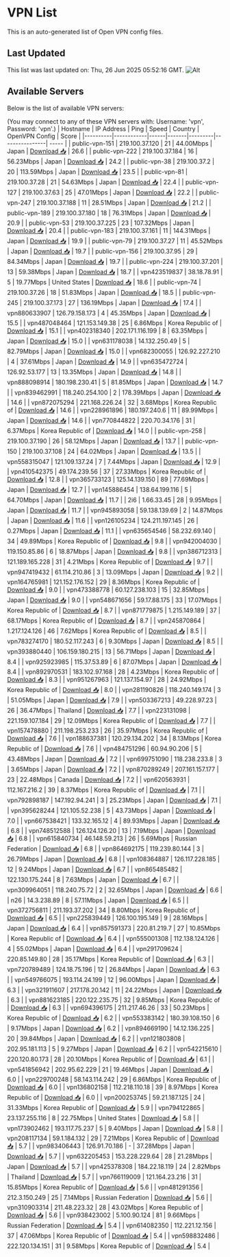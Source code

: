 # VPN List

This is an auto-generated list of Open VPN config files.

## Last Updated

This list was last updated on: Thu, 26 Jun 2025 05:52:16 GMT.
![Alt](https://repobeats.axiom.co/api/embed/186b98318ef1479477931607c1ad7d823f12451f.svg "Repobeats analytics image")

## Available Servers

Below is the list of available VPN servers:

(You may connect to any of these VPN servers with: Username: 'vpn', Password: 'vpn'.)
| Hostname | IP Address | Ping | Speed | Country | OpenVPN Config | Score |
|----------|------------|------|-------|---------|----------------| ----- |
| public-vpn-151 | 219.100.37.120 | 21 | 44.00Mbps | Japan | [Download 📥](./configs/server_0_JP.ovpn) | 26.6 |
| public-vpn-222 | 219.100.37.184 | 16 | 56.23Mbps | Japan | [Download 📥](./configs/server_1_JP.ovpn) | 24.2 |
| public-vpn-38 | 219.100.37.2 | 20 | 113.59Mbps | Japan | [Download 📥](./configs/server_2_JP.ovpn) | 23.5 |
| public-vpn-81 | 219.100.37.28 | 21 | 54.63Mbps | Japan | [Download 📥](./configs/server_3_JP.ovpn) | 22.4 |
| public-vpn-127 | 219.100.37.63 | 25 | 47.01Mbps | Japan | [Download 📥](./configs/server_4_JP.ovpn) | 22.2 |
| public-vpn-247 | 219.100.37.188 | 11 | 28.51Mbps | Japan | [Download 📥](./configs/server_5_JP.ovpn) | 21.2 |
| public-vpn-189 | 219.100.37.180 | 18 | 76.31Mbps | Japan | [Download 📥](./configs/server_6_JP.ovpn) | 20.9 |
| public-vpn-53 | 219.100.37.225 | 23 | 107.32Mbps | Japan | [Download 📥](./configs/server_7_JP.ovpn) | 20.4 |
| public-vpn-183 | 219.100.37.161 | 11 | 144.31Mbps | Japan | [Download 📥](./configs/server_8_JP.ovpn) | 19.9 |
| public-vpn-79 | 219.100.37.27 | 11 | 45.52Mbps | Japan | [Download 📥](./configs/server_9_JP.ovpn) | 19.7 |
| public-vpn-156 | 219.100.37.95 | 29 | 84.34Mbps | Japan | [Download 📥](./configs/server_10_JP.ovpn) | 19.7 |
| public-vpn-224 | 219.100.37.201 | 13 | 59.38Mbps | Japan | [Download 📥](./configs/server_11_JP.ovpn) | 18.7 |
| vpn423519837 | 38.18.78.91 | 5 | 19.77Mbps | United States | [Download 📥](./configs/server_12_US.ovpn) | 18.6 |
| public-vpn-74 | 219.100.37.26 | 18 | 51.83Mbps | Japan | [Download 📥](./configs/server_13_JP.ovpn) | 18.5 |
| public-vpn-245 | 219.100.37.173 | 27 | 136.19Mbps | Japan | [Download 📥](./configs/server_14_JP.ovpn) | 17.4 |
| vpn880633907 | 126.79.158.173 | 4 | 45.35Mbps | Japan | [Download 📥](./configs/server_15_JP.ovpn) | 15.5 |
| vpn487048464 | 121.153.149.38 | 25 | 6.86Mbps | Korea Republic of | [Download 📥](./configs/server_16_KR.ovpn) | 15.1 |
| vpn402318340 | 202.171.116.199 | 8 | 63.35Mbps | Japan | [Download 📥](./configs/server_17_JP.ovpn) | 15.0 |
| vpn631178038 | 14.132.250.49 | 5 | 82.79Mbps | Japan | [Download 📥](./configs/server_18_JP.ovpn) | 15.0 |
| vpn682300055 | 126.92.227.210 | 4 | 37.61Mbps | Japan | [Download 📥](./configs/server_19_JP.ovpn) | 14.9 |
| vpn635472724 | 126.92.53.177 | 13 | 13.35Mbps | Japan | [Download 📥](./configs/server_20_JP.ovpn) | 14.8 |
| vpn888098914 | 180.198.230.41 | 5 | 81.85Mbps | Japan | [Download 📥](./configs/server_21_JP.ovpn) | 14.7 |
| vpn839462991 | 118.240.254.100 | 2 | 178.39Mbps | Japan | [Download 📥](./configs/server_22_JP.ovpn) | 14.6 |
| vpn872075294 | 221.168.226.24 | 32 | 3.68Mbps | Korea Republic of | [Download 📥](./configs/server_23_KR.ovpn) | 14.6 |
| vpn228961896 | 180.197.240.6 | 11 | 89.99Mbps | Japan | [Download 📥](./configs/server_24_JP.ovpn) | 14.6 |
| vpn770844822 | 220.70.34.176 | 31 | 6.37Mbps | Korea Republic of | [Download 📥](./configs/server_25_KR.ovpn) | 14.0 |
| public-vpn-258 | 219.100.37.190 | 26 | 58.12Mbps | Japan | [Download 📥](./configs/server_26_JP.ovpn) | 13.7 |
| public-vpn-150 | 219.100.37.108 | 24 | 64.02Mbps | Japan | [Download 📥](./configs/server_27_JP.ovpn) | 13.5 |
| vpn558315047 | 121.109.137.24 | 7 | 7.44Mbps | Japan | [Download 📥](./configs/server_28_JP.ovpn) | 12.9 |
| vpn410542375 | 49.174.239.56 | 37 | 27.33Mbps | Korea Republic of | [Download 📥](./configs/server_29_KR.ovpn) | 12.8 |
| vpn365733123 | 125.14.139.150 | 89 | 77.69Mbps | Japan | [Download 📥](./configs/server_30_JP.ovpn) | 12.7 |
| vpn145886454 | 138.64.199.116 | 5 | 64.70Mbps | Japan | [Download 📥](./configs/server_31_JP.ovpn) | 11.7 |
| 2i6 | 1.66.33.45 | 28 | 9.95Mbps | Japan | [Download 📥](./configs/server_32_JP.ovpn) | 11.7 |
| vpn945893058 | 59.138.139.69 | 2 | 14.87Mbps | Japan | [Download 📥](./configs/server_33_JP.ovpn) | 11.6 |
| vpn126105234 | 124.211.197.145 | 26 | 0.27Mbps | Japan | [Download 📥](./configs/server_34_JP.ovpn) | 11.1 |
| vpn635654546 | 58.232.69.140 | 34 | 49.89Mbps | Korea Republic of | [Download 📥](./configs/server_35_KR.ovpn) | 9.8 |
| vpn942004030 | 119.150.85.86 | 6 | 18.87Mbps | Japan | [Download 📥](./configs/server_36_JP.ovpn) | 9.8 |
| vpn386712313 | 121.189.165.228 | 31 | 4.21Mbps | Korea Republic of | [Download 📥](./configs/server_37_KR.ovpn) | 9.7 |
| vpn947419432 | 61.114.210.86 | 3 | 13.09Mbps | Japan | [Download 📥](./configs/server_38_JP.ovpn) | 9.2 |
| vpn164765981 | 121.152.176.152 | 29 | 8.36Mbps | Korea Republic of | [Download 📥](./configs/server_39_KR.ovpn) | 9.0 |
| vpn473388778 | 60.127.238.103 | 15 | 32.85Mbps | Japan | [Download 📥](./configs/server_40_JP.ovpn) | 9.0 |
| vpn548671656 | 59.17.88.175 | 33 | 17.07Mbps | Korea Republic of | [Download 📥](./configs/server_41_KR.ovpn) | 8.7 |
| vpn871779875 | 1.215.149.189 | 37 | 68.17Mbps | Korea Republic of | [Download 📥](./configs/server_42_KR.ovpn) | 8.7 |
| vpn245870864 | 1.217.124.126 | 46 | 7.62Mbps | Korea Republic of | [Download 📥](./configs/server_43_KR.ovpn) | 8.5 |
| vpn783274170 | 180.52.117.243 | 6 | 9.30Mbps | Japan | [Download 📥](./configs/server_44_JP.ovpn) | 8.5 |
| vpn393880440 | 106.159.180.215 | 13 | 56.71Mbps | Japan | [Download 📥](./configs/server_45_JP.ovpn) | 8.4 |
| vpn925923985 | 115.37.53.89 | 6 | 87.07Mbps | Japan | [Download 📥](./configs/server_46_JP.ovpn) | 8.4 |
| vpn892970531 | 183.102.97.168 | 28 | 4.23Mbps | Korea Republic of | [Download 📥](./configs/server_47_KR.ovpn) | 8.3 |
| vpn951267963 | 121.137.154.97 | 28 | 24.92Mbps | Korea Republic of | [Download 📥](./configs/server_48_KR.ovpn) | 8.0 |
| vpn281190826 | 118.240.149.174 | 3 | 51.05Mbps | Japan | [Download 📥](./configs/server_49_JP.ovpn) | 7.9 |
| vpn503367213 | 49.228.97.23 | 26 | 36.47Mbps | Thailand | [Download 📥](./configs/server_50_TH.ovpn) | 7.7 |
| vpn223131098 | 221.159.107.184 | 29 | 12.09Mbps | Korea Republic of | [Download 📥](./configs/server_51_KR.ovpn) | 7.7 |
| vpn157478880 | 211.198.253.233 | 26 | 35.97Mbps | Korea Republic of | [Download 📥](./configs/server_52_KR.ovpn) | 7.6 |
| vpn188637381 | 120.29.134.202 | 34 | 8.13Mbps | Korea Republic of | [Download 📥](./configs/server_53_KR.ovpn) | 7.6 |
| vpn484751296 | 60.94.90.206 | 5 | 43.48Mbps | Japan | [Download 📥](./configs/server_54_JP.ovpn) | 7.2 |
| vpn699751090 | 118.238.233.8 | 3 | 3.65Mbps | Japan | [Download 📥](./configs/server_55_JP.ovpn) | 7.2 |
| vpn870289249 | 207.161.157.177 | 23 | 22.48Mbps | Canada | [Download 📥](./configs/server_56_CA.ovpn) | 7.2 |
| vpn620563931 | 112.167.216.2 | 39 | 8.37Mbps | Korea Republic of | [Download 📥](./configs/server_57_KR.ovpn) | 7.1 |
| vpn792898187 | 147.192.94.241 | 3 | 25.23Mbps | Japan | [Download 📥](./configs/server_58_JP.ovpn) | 7.1 |
| vpn395628244 | 121.105.52.238 | 5 | 43.73Mbps | Japan | [Download 📥](./configs/server_59_JP.ovpn) | 7.0 |
| vpn667538421 | 133.32.165.12 | 4 | 89.93Mbps | Japan | [Download 📥](./configs/server_60_JP.ovpn) | 6.8 |
| vpn748512588 | 126.124.126.20 | 13 | 7.19Mbps | Japan | [Download 📥](./configs/server_61_JP.ovpn) | 6.8 |
| vpn615840734 | 46.148.59.213 | 26 | 5.69Mbps | Russian Federation | [Download 📥](./configs/server_62_RU.ovpn) | 6.8 |
| vpn864692175 | 119.239.80.144 | 3 | 26.79Mbps | Japan | [Download 📥](./configs/server_63_JP.ovpn) | 6.8 |
| vpn108364887 | 126.117.228.185 | 12 | 9.24Mbps | Japan | [Download 📥](./configs/server_64_JP.ovpn) | 6.7 |
| vpn865485482 | 122.130.175.244 | 8 | 7.63Mbps | Japan | [Download 📥](./configs/server_65_JP.ovpn) | 6.7 |
| vpn309964051 | 118.240.75.72 | 2 | 32.65Mbps | Japan | [Download 📥](./configs/server_66_JP.ovpn) | 6.6 |
| n26 | 14.3.238.89 | 8 | 57.11Mbps | Japan | [Download 📥](./configs/server_67_JP.ovpn) | 6.5 |
| vpn372756811 | 211.193.37.202 | 34 | 8.80Mbps | Korea Republic of | [Download 📥](./configs/server_68_KR.ovpn) | 6.5 |
| vpn225839449 | 126.100.195.149 | 9 | 28.16Mbps | Japan | [Download 📥](./configs/server_69_JP.ovpn) | 6.4 |
| vpn857591373 | 220.81.219.7 | 27 | 10.85Mbps | Korea Republic of | [Download 📥](./configs/server_70_KR.ovpn) | 6.4 |
| vpn555001308 | 112.138.124.126 | 4 | 55.02Mbps | Japan | [Download 📥](./configs/server_71_JP.ovpn) | 6.4 |
| vpn291709624 | 220.85.149.80 | 28 | 35.17Mbps | Korea Republic of | [Download 📥](./configs/server_72_KR.ovpn) | 6.3 |
| vpn720789489 | 124.18.75.196 | 12 | 26.84Mbps | Japan | [Download 📥](./configs/server_73_JP.ovpn) | 6.3 |
| vpn549766075 | 193.114.24.199 | 12 | 96.00Mbps | Japan | [Download 📥](./configs/server_74_JP.ovpn) | 6.3 |
| vpn321911607 | 217.178.20.142 | 11 | 24.22Mbps | Japan | [Download 📥](./configs/server_75_JP.ovpn) | 6.3 |
| vpn881623185 | 220.122.235.75 | 32 | 9.85Mbps | Korea Republic of | [Download 📥](./configs/server_76_KR.ovpn) | 6.3 |
| vpn694396175 | 211.217.46.26 | 33 | 50.23Mbps | Korea Republic of | [Download 📥](./configs/server_77_KR.ovpn) | 6.2 |
| vpn553383142 | 180.39.108.150 | 6 | 9.17Mbps | Japan | [Download 📥](./configs/server_78_JP.ovpn) | 6.2 |
| vpn894669190 | 14.12.136.225 | 20 | 39.84Mbps | Japan | [Download 📥](./configs/server_79_JP.ovpn) | 6.2 |
| vpn121803808 | 202.95.181.113 | 5 | 9.27Mbps | Japan | [Download 📥](./configs/server_80_JP.ovpn) | 6.2 |
| vpn542215610 | 220.120.80.173 | 28 | 20.10Mbps | Korea Republic of | [Download 📥](./configs/server_81_KR.ovpn) | 6.1 |
| vpn541856942 | 202.95.62.229 | 21 | 19.46Mbps | Japan | [Download 📥](./configs/server_82_JP.ovpn) | 6.0 |
| vpn229700248 | 58.143.114.242 | 29 | 6.86Mbps | Korea Republic of | [Download 📥](./configs/server_83_KR.ovpn) | 6.0 |
| vpn136802158 | 112.218.110.18 | 39 | 8.97Mbps | Korea Republic of | [Download 📥](./configs/server_84_KR.ovpn) | 6.0 |
| vpn200253745 | 59.21.187.125 | 24 | 31.33Mbps | Korea Republic of | [Download 📥](./configs/server_85_KR.ovpn) | 5.9 |
| vpn794122865 | 23.137.255.116 | 8 | 22.75Mbps | United States | [Download 📥](./configs/server_86_US.ovpn) | 5.8 |
| vpn173902462 | 193.117.75.237 | 5 | 9.40Mbps | Japan | [Download 📥](./configs/server_87_JP.ovpn) | 5.8 |
| vpn208117134 | 59.1.184.132 | 29 | 7.21Mbps | Korea Republic of | [Download 📥](./configs/server_88_KR.ovpn) | 5.7 |
| vpn983406443 | 126.91.70.186 | - | 37.28Mbps | Japan | [Download 📥](./configs/server_89_JP.ovpn) | 5.7 |
| vpn632205453 | 153.228.229.64 | 28 | 21.28Mbps | Japan | [Download 📥](./configs/server_90_JP.ovpn) | 5.7 |
| vpn425378308 | 184.22.18.119 | 24 | 2.82Mbps | Thailand | [Download 📥](./configs/server_91_TH.ovpn) | 5.7 |
| vpn766119009 | 121.164.23.216 | 31 | 15.85Mbps | Korea Republic of | [Download 📥](./configs/server_92_KR.ovpn) | 5.6 |
| vpn481291356 | 212.3.150.249 | 25 | 7.14Mbps | Russian Federation | [Download 📥](./configs/server_93_RU.ovpn) | 5.6 |
| vpn310903314 | 211.48.223.32 | 28 | 43.02Mbps | Korea Republic of | [Download 📥](./configs/server_94_KR.ovpn) | 5.6 |
| vpn938423002 | 5.100.90.124 | 81 | 9.66Mbps | Russian Federation | [Download 📥](./configs/server_95_RU.ovpn) | 5.4 |
| vpn614082350 | 112.221.12.156 | 37 | 47.06Mbps | Korea Republic of | [Download 📥](./configs/server_96_KR.ovpn) | 5.4 |
| vpn598832486 | 222.120.134.151 | 31 | 9.58Mbps | Korea Republic of | [Download 📥](./configs/server_97_KR.ovpn) | 5.4 |
